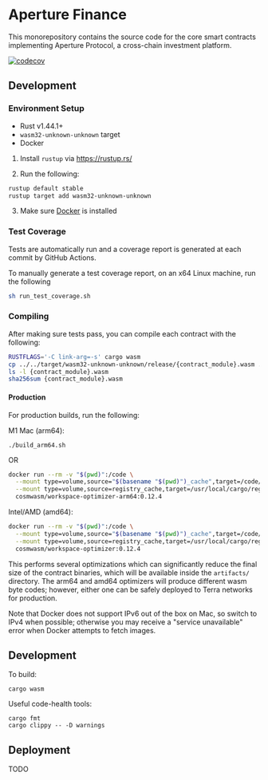 # Aperture Finance

This monorepository contains the source code for the core smart contracts implementing Aperture Protocol, a cross-chain investment platform.

[![codecov](https://codecov.io/gh/Aperture-Finance/Aperture-Contracts/branch/protocol/graph/badge.svg?token=EOJNHFN2Y1)](https://codecov.io/gh/Aperture-Finance/Aperture-Contracts)

## Development

### Environment Setup

- Rust v1.44.1+
- `wasm32-unknown-unknown` target
- Docker

1. Install `rustup` via https://rustup.rs/

2. Run the following:

```sh
rustup default stable
rustup target add wasm32-unknown-unknown
```

3. Make sure [Docker](https://www.docker.com/) is installed

### Test Coverage

Tests are automatically run and a coverage report is generated at each commit by GitHub Actions.

To manually generate a test coverage report, on an x64 Linux machine, run the following

```sh
sh run_test_coverage.sh
```

### Compiling

After making sure tests pass, you can compile each contract with the following:

```sh
RUSTFLAGS='-C link-arg=-s' cargo wasm
cp ../../target/wasm32-unknown-unknown/release/{contract_module}.wasm .
ls -l {contract_module}.wasm
sha256sum {contract_module}.wasm
```

#### Production

For production builds, run the following:

M1 Mac (arm64):
```
./build_arm64.sh
```

OR

```sh
docker run --rm -v "$(pwd)":/code \
  --mount type=volume,source="$(basename "$(pwd)")_cache",target=/code/target \
  --mount type=volume,source=registry_cache,target=/usr/local/cargo/registry \
  cosmwasm/workspace-optimizer-arm64:0.12.4
```

Intel/AMD (amd64):
```sh
docker run --rm -v "$(pwd)":/code \
  --mount type=volume,source="$(basename "$(pwd)")_cache",target=/code/target \
  --mount type=volume,source=registry_cache,target=/usr/local/cargo/registry \
  cosmwasm/workspace-optimizer:0.12.4
```

This performs several optimizations which can significantly reduce the final size of the contract binaries, which will be available inside the `artifacts/` directory.
The arm64 and amd64 optimizers will produce different wasm byte codes; however, either one can be safely deployed to Terra networks for production.

Note that Docker does not support IPv6 out of the box on Mac, so switch to IPv4 when possible; otherwise you may receive a "service unavailable" error when Docker attempts to fetch images.

## Development

To build:
```
cargo wasm
```

Useful code-health tools:
```
cargo fmt
cargo clippy -- -D warnings
```

## Deployment

TODO
